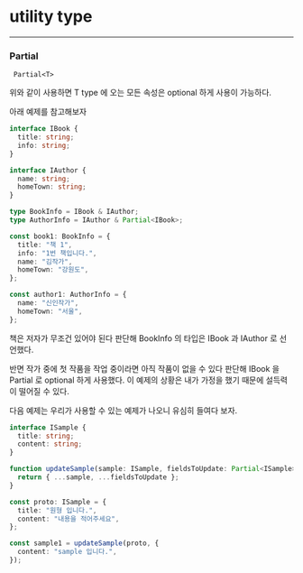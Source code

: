 # utility type

---

### Partial

```
 Partial<T>
```

위와 같이 사용하면 T type 에 오는 모든 속성은 optional 하게 사용이 가능하다.

아래 예제를 참고해보자

```typescript
interface IBook {
  title: string;
  info: string;
}

interface IAuthor {
  name: string;
  homeTown: string;
}

type BookInfo = IBook & IAuthor;
type AuthorInfo = IAuthor & Partial<IBook>;

const book1: BookInfo = {
  title: "책 1",
  info: "1번 책입니다.",
  name: "김작가",
  homeTown: "강원도",
};

const author1: AuthorInfo = {
  name: "신인작가",
  homeTown: "서울",
};
```

책은 저자가 무조건 있어야 된다 판단해 BookInfo 의 타입은 IBook 과 IAuthor 로 선언했다.

반면 작가 중에 첫 작품을 작업 중이라면 아직 작품이 없을 수 있다 판단해 IBook 을 Partial 로 optional 하게 사용했다.
이 예제의 상황은 내가 가정을 했기 때문에 설득력이 떨어질 수 있다.

다음 예제는 우리가 사용할 수 있는 예제가 나오니 유심히 들여다 보자.

```typescript
interface ISample {
  title: string;
  content: string;
}

function updateSample(sample: ISample, fieldsToUpdate: Partial<ISample>) {
  return { ...sample, ...fieldsToUpdate };
}

const proto: ISample = {
  title: "원형 입니다.",
  content: "내용을 적어주세요",
};

const sample1 = updateSample(proto, {
  content: "sample 입니다.",
});
```
